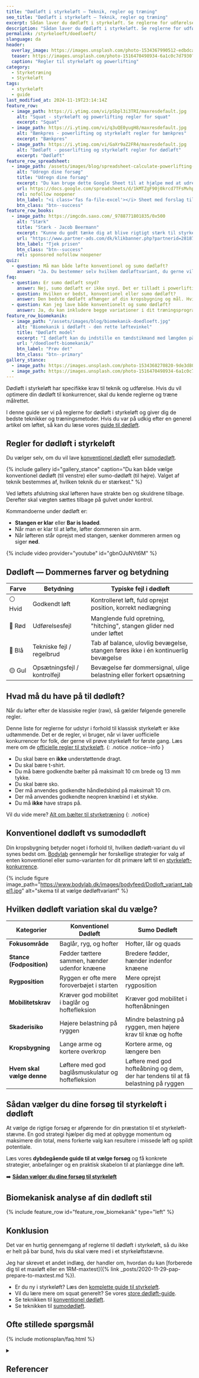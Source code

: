 ```yaml
---
title: "Dødløft i styrkeløft – Teknik, regler og træning"
seo_title: "Dødløft i styrkeløft – Teknik, regler og træning"
excerpt: Sådan laver du dødløft i styrkeløft. Se reglerne for udførelse og de bedste teknikker til at løfte tungt i konkurrence.
description: "Sådan laver du dødløft i styrkeløft. Se reglerne for udførelse og de bedste teknikker til at løfte tungt i konkurrence."
permalink: /styrkeloeft/doedloeft/
slanguage: da
header:
  overlay_image: https://images.unsplash.com/photo-1534367990512-edbdca781b00?q=60&w=1200&h=630&auto=format&fit=crop&ixlib=rb-4.0.3&ixid=M3wxMjA3fDB8MHxwaG90by1wYWdlfHx8fGVufDB8fHx8fA%3D%3D
  teaser: https://images.unsplash.com/photo-1516470498934-6a1c0c7d7930?q=60&w=400&h=300&auto=format&fit=crop&ixlib=rb-4.0.3&ixid=M3wxMjA3fDB8MHxwaG90by1wYWdlfHx8fGVufDB8fHx8fA%3D%3D
  caption: "Regler til styrkeløft og powerlifting"
category:
  - Styrketræning
  - Styrkeløft
tags:
  - styrkeløft
  - guide
last_modified_at: 2024-11-19T23:14:14Z
feature_row:
  - image_path: https://i.ytimg.com/vi/pSbpl3i3TRI/maxresdefault.jpg
    alt: "Squat - styrkeløft og powerlifting regler for squat"
    excerpt: "Squat"
  - image_path: https://i.ytimg.com/vi/q3uQE0yugH8/maxresdefault.jpg
    alt: "Bænkpres - powerlifting og styrkeløft regler for bænkpres"
    excerpt: "Bænkpres"
  - image_path: https://i.ytimg.com/vi/GaXr9aZ2FR4/maxresdefault.jpg
    alt: "Dødløft - poserlifting og styrkeløft regler for dødløft"
    excerpt: "Dødløft"
feature_row_spreadsheet:
  - image_path: /assets/images/blog/spreadsheet-calculate-powerlifting-attempts.png
    alt: "Udregn dine forsøg"
    title: "Udregn dine forsøg"
    excerpt: "Du kan bruge dette Google Sheet til at hjælpe med at udregne dine tre forsøg til dit styrkeløftstævne."
    url: https://docs.google.com/spreadsheets/d/1kMTZgF90j0krcd7TFsMvhpsI0fCo1fqSwNXHOmJKKYA/copy?usp=sharing
    rel: nofollow noopener
    btn_label: "<i class='fas fa-file-excel'></i> Sheet med forslag til forsøg"
    btn_class: "btn--success"
feature_row_books:
  - image_path: https://imgcdn.saxo.com/_9788771801835/0x500
    alt: "Stærk"
    title: "Stærk - Jacob Beermann"
    excerpt: "Kunne du godt tænke dig at blive rigtigt stærk til styrkeløft og powerlifting, så har en af Danmarks bedste styrkeløftere Jacob Beermann skrevet bogen _Stærk_. Her får du en god og grundig introduktion til, hvordan man bliver stærk. Med i købet får du et fremragende program målrettet på powerlifting."
    url: "https://www.partner-ads.com/dk/klikbanner.php?partnerid=28187&bannerid=43264&htmlurl=https://www.saxo.com/dk/staerk_jacob-beermann_haeftet_9788771801835"
    btn_label: "Tjek prisen"
    btn_class: "btn--success"
    rel: sponsored nofollow noopener
quiz:
  - question: Må man både løfte konventionel og sumo dødløft?
    answer: "Ja. Du bestemmer selv hvilken dødløftvariant, du gerne vil løfte med!"
faq:
  - question: Er sumo dødløft snyd?  
    answer: Nej, sumo dødløft er ikke snyd. Det er tilladt i powerlifting, men ikke i strongman. Det er et gyldigt valg for dem med rygproblemer, lange ben, korte arme eller dem, der ønsker at målrette quadriceps og skåne ryggen.
  - question: Hvilken er bedst, konventionel eller sumo dødløft?  
    answer: Den bedste dødløft afhænger af din kropsbygning og mål. Hvis én variation passer bedre til dig, er det sandsynligvis den bedste mulighed. Træner du til konkurrence, bør du vælge den nødvendige variation.
  - question: Kan jeg lave både konventionelt og sumo dødløft?  
    answer: Ja, du kan inkludere begge variationer i dit træningsprogram, så længe du giver dig selv tilstrækkelig restitution. Du kan skifte mellem dem uge for uge eller køre træningsblokke, hvor du kun laver én variation ad gangen.
feature_row_biomekanik:
  - image_path: "/assets/images/blog/biomekanik-doedloeft.jpg"
    alt: "Biomekanik i dødløft - den rette løftevinkel"
    title: "Dødløft model"
    excerpt: "I dødløft kan du indstille en tændstikmand med længden på din overkrop, lårben og underben. Se, hvordan et konventionelt dødløft alt andet lige vil se ud."
    url: "/doedloeft-biomekanik/"
    btn_label: "Prøv det"
    btn_class: "btn--primary"
gallery_stance:
  - image_path: https://images.unsplash.com/photo-1534368270820-9de3d8053204?q=80&w=600&auto=format&fit=crop&ixlib=rb-4.0.3&ixid=M3wxMjA3fDB8MHxwaG90by1wYWdlfHx8fGVufDB8fHx8fA%3D%3D
  - image_path: https://images.unsplash.com/photo-1516470498934-6a1c0c7d7930?q=80&w=600&auto=format&fit=crop&ixlib=rb-4.0.3&ixid=M3wxMjA3fDB8MHxwaG90by1wYWdlfHx8fGVufDB8fHx8fA%3D%3D
---
```


Dødløft i styrkeløft har specifikke krav til teknik og udførelse. Hvis du vil optimere din dødløft til konkurrencer, skal du kende reglerne og træne målrettet.

I denne guide ser vi på reglerne for dødløft i styrkeløft og giver dig de bedste teknikker og træningsmetoder. Hvis du var på udkig efter en generel artikel om løftet, så kan du læse vores [guide til dødløft](/doedloeft/).

## Regler for dødløft i styrkeløft

Du vælger selv, om du vil lave [konventionel dødløft](/oevelse/konventionel-doedloeft/) eller [sumodødløft](/oevelse/sumo-doedloeft/).

{% include gallery id="gallery_stance" caption="Du kan både vælge konventionel dødløft (til venstre) eller sumo-dødløft (til højre). Valget af teknik bestemmes af, hvilken teknik du er stærkest." %}

Ved løftets afslutning skal løfteren have strakte ben og skuldrene tilbage. Derefter skal vægten sættes tilbage på gulvet under kontrol.

Kommandoerne under dødløft er:

- **Stangen er klar** eller **Bar is loaded**.
- Når man er klar til at løfte, løfter dommeren sin arm.
- Når løfteren står oprejst med stangen, sænker dommeren armen og siger **ned**.

{% include video provider="youtube" id="gbnOJuNVt6M" %}

## Dødløft — Dommernes farver og betydning

| Farve | Betydning | Typiske fejl i dødløft |
|-------|-----------|----------------------|
| ⚪️ Hvid | Godkendt løft | Kontrolleret løft, fuld oprejst position, korrekt nedlægning |
| 🔴 Rød | Udførelsesfejl | Manglende fuld opretning, "hitching", stangen glider ned under løftet |
| 🔵 Blå | Tekniske fejl / regelbrud | Tab af balance, ulovlig bevægelse, stangen føres ikke i én kontinuerlig bevægelse |
| 🟡 Gul | Opsætningsfejl / kontrolfejl | Bevægelse før dommersignal, ulige belastning eller forkert opsætning |

## Hvad må du have på til dødløft?

Når du løfter efter de klassiske regler (raw), så gælder følgende generelle regler.

Denne liste for reglerne for udstyr i forhold til klassisk styrkeløft er ikke udtømmende. Det er de regler, vi bruger, når vi laver uofficielle konkurrencer for folk, der gerne vil prøve styrkeløft for første gang. Læs mere om de [officielle regler til styrkeløft](/powerlifting-rules/).
{: .notice .notice--info }

- Du skal bære en **ikke** understøttende dragt.
- Du skal bære t-shirt.
- Du må bære godkendte bælter på maksimalt 10 cm brede og 13 mm tykke.
- Du skal bære sko.
- Der må anvendes godkendte håndledsbind på maksimalt 10 cm.
- Der må anvendes godkendte neopren knæbind i et stykke.
- Du må **ikke** have straps på.

Vil du vide mere? [Alt om bælter til styrketræning](/baelte-styrketraening/)
{: .notice}

## Konventionel dødløft vs sumodødløft

Din kropsbygning betyder noget i forhold til, hvilken dødløft-variant du vil synes bedst om. [Bodylab](https://www.bodylab.dk/shop/hvilken-doedloeft-variant-1790c1.html) gennemgår her forskellige strategier for valg af enten konventionel eller sumo-varianten for dit primære løft til en [styrkeløft-konkurrence](/powerlifting-rules/).

{% include figure image_path="https://www.bodylab.dk/images/bodyfeed/Dodloft_variant_tabel1.jpg" alt="skema til at vælge dødløftvariant" %}

## Hvilken dødløft variation skal du vælge?

| **Kategorier**                  | **Konventionel Dødløft**                                         | **Sumo Dødløft**                                              |
|----------------------------------|------------------------------------------------------------------|---------------------------------------------------------------|
| **Fokusområde**                  | Baglår, ryg, og hofter                                          | Hofter, lår og quads                                          |
| **Stance (Fodposition)**         | Fødder tættere sammen, hænder udenfor knæene                     | Bredere fødder, hænder indenfor knæene                        |
| **Rygposition**                  | Ryggen er ofte mere foroverbøjet i starten                             | Mere oprejst rygposition                 |
| **Mobilitetskrav**               | Kræver god mobilitet i baglår og hoftefleksion                       | Kræver god mobilitet i hoftenåbningen                          |
| **Skaderisiko**                  | Højere belastning på ryggen      | Mindre belastning på ryggen, men højere krav til knæ og hofte   |
| **Kropsbygning**                 | Lange arme og kortere overkrop       | Kortere arme, og længere ben |
| **Hvem skal vælge denne**        | Løftere med god baglåsmuskulatur og hoftefleksion                 | Løftere med god hofteåbning og dem, der har tendens til at få belastning på ryggen |

## Sådan vælger du dine forsøg til styrkeløft i dødløft

At vælge de rigtige forsøg er afgørende for din præstation til et styrkeløft-stævne. En god strategi hjælper dig med at opbygge momentum og maksimere din total, mens forkerte valg kan resultere i missede løft og spildt potentiale.

Læs vores **dybdegående guide til at vælge forsøg** og få konkrete strategier, anbefalinger og en praktisk skabelon til at planlægge dine løft.

➡️ **[Sådan vælger du dine forsøg til styrkeløft](/styrkeloeft-vaelg-forsoeg/)**

## Biomekanisk analyse af din dødløft stil

{% include feature_row id="feature_row_biomekanik" type="left" %}

## Konklusion

Det var en hurtig gennemgang af reglerne til dødløft i styrkeløft, så du ikke er helt på bar bund, hvis du skal være med i et styrkeløftstævne.

Jeg har skrevet et andet indlæg, der handler om, hvordan du kan [forberede dig til et maxløft eller en 1RM-maxtest]({% link _posts/2020-11-29-pap-prepare-to-maxtest.md %}).

- Er du ny i styrkeløft? Læs den [komplette guide til styrkeløft](/styrkeloeft/).
- Vil du lære mere om squat generelt? Se vores [store dødløft-guide](/doedloeft/).
- Se teknikken til [konventionel dødløft](/oevelse/konventionel-doedloeft/).
- Se teknikken til [sumodødløft](/oevelse/sumo-doedloeft/).

## Ofte stillede spørgsmål

{% include motionsplan/faq.html %}

<details markdown="1" class="references">
  <summary><h2 id="references">Referencer</h2></summary>

- [The International Powerlifting Federation. Tekniske Regler 2019](https://filer.styrke.dk/Tekniske_regler_IPF_2019.pdf)
- [Stærk af Jakob Beermann](https://www.partner-ads.com/dk/klikbanner.php?partnerid=28187&bannerid=43264&htmlurl=https://www.saxo.com/dk/staerk_jacob-beermann_haeftet_9788771801835){: rel="sponsored nofollow noopener" }

</details>

